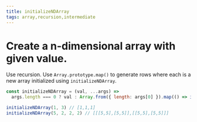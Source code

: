 ```yaml
---
title: initializeNDArray
tags: array,recursion,intermediate
---
```


# Create a n-dimensional array with given value.

Use recursion.
Use `Array.prototype.map()` to generate rows where each is a new array initialized using `initializeNDArray`.

```js
const initializeNDArray = (val, ...args) =>
  args.length === 0 ? val : Array.from({ length: args[0] }).map(() => initializeNDArray(val, ...args.slice(1)))
```

```js
initializeNDArray(1, 3) // [1,1,1]
initializeNDArray(5, 2, 2, 2) // [[[5,5],[5,5]],[[5,5],[5,5]]]
```
